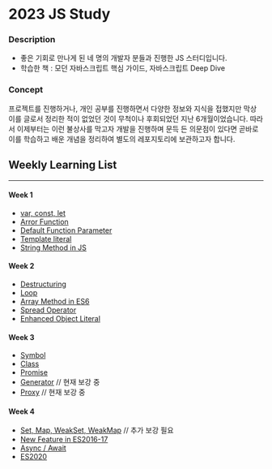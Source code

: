 # 2023 JS Study

### Description

-   좋은 기회로 만나게 된 네 명의 개발자 분들과 진행한 JS 스터디입니다.
-   학습한 책 : 모던 자바스크립트 핵심 가이드, 자바스크립트 Deep Dive

### Concept

프로젝트를 진행하거나, 개인 공부를 진행하면서 다양한 정보와 지식을 접했지만
막상 이를 글로서 정리한 적이 없었던 것이 무척이나 후회되었던 지난 6개월이었습니다.
따라서 이제부터는 이런 불상사를 막고자 개발을 진행하며 문득 든 의문점이 있다면
곧바로 이를 학습하고 배운 개념을 정리하여 별도의 레포지토리에 보관하고자 합니다.

## Weekly Learning List

---

#### Week 1

-   [var, const, let](https://github.com/RookieAND/JS/Chapter1.md)
-   [Arror Function](https://github.com/RookieAND/JS/Chapter2.md)
-   [Default Function Parameter](https://github.com/RookieAND/JS/Chapter3.md)
-   [Template literal](https://github.com/RookieAND/JS/Chapter4.md)
-   [String Method in JS](https://github.com/RookieAND/JS/Chapter5.md)

#### Week 2

-   [Destructuring](https://github.com/RookieAND/JS/Chapter6.md)
-   [Loop](https://github.com/RookieAND/JS/Chapter7.md)
-   [Array Method in ES6](https://github.com/RookieAND/JS/Chapter8.md)
-   [Spread Operator](https://github.com/RookieAND/JS/Chapter9.md)
-   [Enhanced Object Literal](https://github.com/RookieAND/JS/Chapter10.md)

#### Week 3

-   [Symbol](https://github.com/RookieAND/JS/Chapter11.md)
-   [Class](https://github.com/RookieAND/JS/Chapter12.md)
-   [Promise](https://github.com/RookieAND/JS/Chapter13.md)
-   [Generator](https://github.com/RookieAND/JS/Chapter14.md) // 현재 보강 중
-   [Proxy](https://github.com/RookieAND/JS/Chapter15.md) // 현재 보강 중

#### Week 4

-   [Set, Map, WeakSet, WeakMap](https://github.com/RookieAND/JS/Chapter16.md) // 추가 보강 필요
-   [New Feature in ES2016-17](https://github.com/RookieAND/JS/Chapter17-18.md)
-   [Async / Await](https://github.com/RookieAND/JS/Chapter19.md)
-   [ES2020](https://github.com/RookieAND/JS/Chapter20.md)
